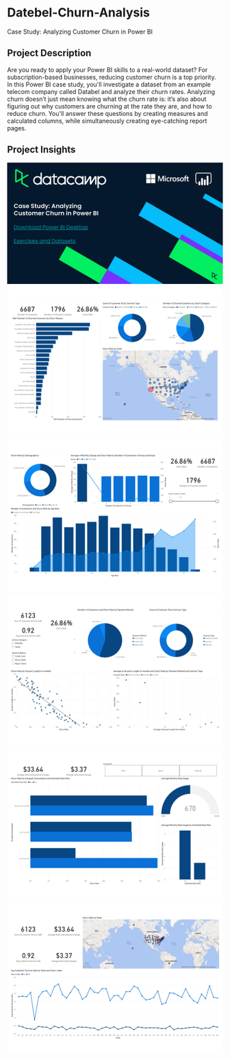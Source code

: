 # Datebel-Churn-Analysis
Case Study: Analyzing  Customer Churn in Power BI

## Project Description

Are you ready to apply your Power BI skills to a real-world dataset? For subscription-based businesses, reducing customer churn is a top priority. In this Power BI case study, you'll investigate a dataset from an example telecom company called Databel and analyze their churn rates. Analyzing churn doesn’t just mean knowing what the churn rate is: it’s also about figuring out why customers are churning at the rate they are, and how to reduce churn. You'll answer these questions by creating measures and calculated columns, while simultaneously creating eye-catching report pages.

## Project Insights

![](https://github.com/asadali27232/PowerBI-CaseStudies-Projects/blob/main/Databel-Churn-Analysis/Images/0000.jpg)
![](https://github.com/asadali27232/PowerBI-CaseStudies-Projects/blob/main/Databel-Churn-Analysis/Images/0001.jpg)
![](https://github.com/asadali27232/PowerBI-CaseStudies-Projects/blob/main/Databel-Churn-Analysis/Images/0002.jpg)
![](https://github.com/asadali27232/PowerBI-CaseStudies-Projects/blob/main/Databel-Churn-Analysis/Images/0003.jpg)
![](https://github.com/asadali27232/PowerBI-CaseStudies-Projects/blob/main/Databel-Churn-Analysis/Images/0004.jpg)
![](https://github.com/asadali27232/PowerBI-CaseStudies-Projects/blob/main/Databel-Churn-Analysis/Images/0005.jpg)
